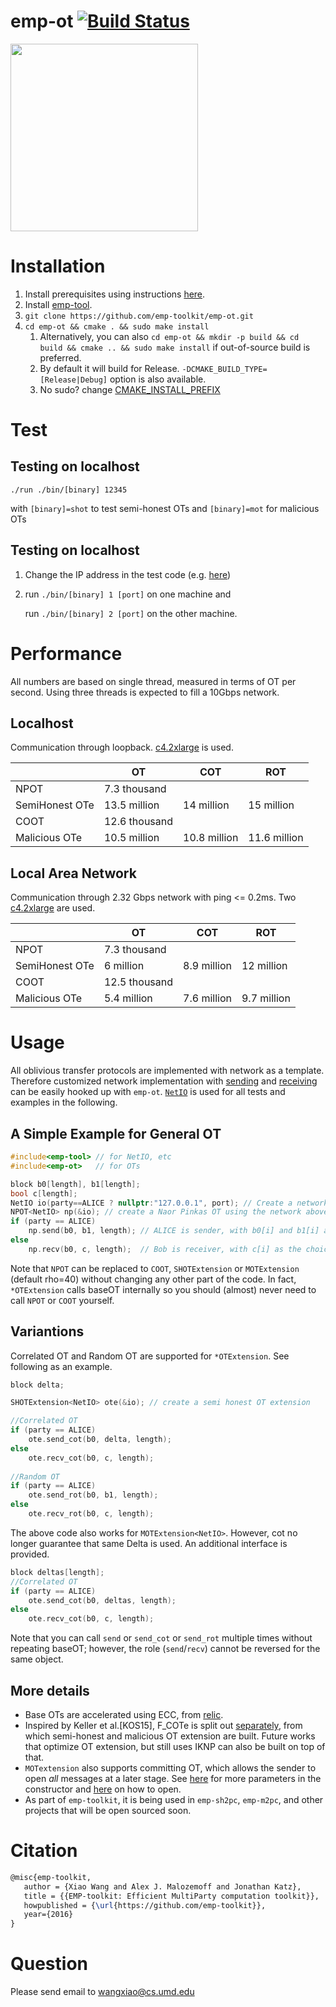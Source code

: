 emp-ot [![Build Status](https://travis-ci.org/emp-toolkit/emp-ot.svg?branch=master)](https://travis-ci.org/emp-toolkit/emp-ot)
=====
<img src="https://raw.githubusercontent.com/emp-toolkit/emp-readme/master/art/logo-full.jpg" width=300px/>


Installation
=====

1. Install prerequisites using instructions [here](https://github.com/emp-toolkit/emp-readme#detailed-installation).
2. Install [emp-tool](https://github.com/emp-toolkit/emp-tool).
2. `git clone https://github.com/emp-toolkit/emp-ot.git`
3. `cd emp-ot && cmake . && sudo make install`  
    1. Alternatively, you can also `cd emp-ot && mkdir -p build && cd build && cmake .. && sudo make install` if out-of-source build is preferred.
    2. By default it will build for Release. `-DCMAKE_BUILD_TYPE=[Release|Debug]` option is also available.
    3. No sudo? change [CMAKE_INSTALL_PREFIX](https://cmake.org/cmake/help/v2.8.8/cmake.html#variable%3aCMAKE_INSTALL_PREFIX)

Test
=====

Testing on localhost
-----

   `./run ./bin/[binary] 12345`

with `[binary]=shot` to test semi-honest OTs and `[binary]=mot` for malicious OTs
   
Testing on localhost
-----

1. Change the IP address in the test code (e.g. [here](https://github.com/emp-toolkit/emp-ot/blob/master/test/shot.cpp#L8))

2. run `./bin/[binary] 1 [port]` on one machine and 
  
   run `./bin/[binary] 2 [port]` on the other machine.
  
Performance
=====
All numbers are based on single thread, measured in terms of OT per second. Using three threads is expected to fill a 10Gbps network.

Localhost
-----
Communication through loopback. [c4.2xlarge](http://www.ec2instances.info/?filter=c4.2xlarge) is used.

|                | OT            | COT          | ROT          |
|----------------|---------------|--------------|--------------|
| NPOT           | 7.3 thousand  |              |              |
| SemiHonest OTe | 13.5 million  | 14 million   | 15 million   |
| COOT           | 12.6 thousand |              |              |
| Malicious OTe  | 10.5 million  | 10.8 million | 11.6 million |

Local Area Network
-----

Communication through 2.32 Gbps network with ping <= 0.2ms. Two [c4.2xlarge](http://www.ec2instances.info/?filter=c4.2xlarge) are used.

|                | OT            | COT          | ROT          |
|----------------|---------------|--------------|--------------|
| NPOT           | 7.3 thousand  |              |              |
| SemiHonest OTe | 6 million  | 8.9 million | 12 million |
| COOT           | 12.5 thousand |              |              |
| Malicious OTe  | 5.4 million  | 7.6 million | 9.7 million |

Usage
=====
All oblivious transfer protocols are implemented with network as a template. Therefore customized network implementation with [sending](https://github.com/emp-toolkit/emp-tool/blob/stable/io/io_channel.h#L14) and [receiving](https://github.com/emp-toolkit/emp-tool/blob/stable/io/io_channel.h#L17) can be easily hooked up with `emp-ot`. [`NetIO`](https://github.com/emp-toolkit/emp-tool/blob/stable/io/net_io_channel.h#L22) is used for all tests and examples in the following.

A Simple Example for General OT
-----

```cpp
#include<emp-tool> // for NetIO, etc
#include<emp-ot>   // for OTs

block b0[length], b1[length];
bool c[length];
NetIO io(party==ALICE ? nullptr:"127.0.0.1", port); // Create a network with Bob connecting to 127.0.0.1
NPOT<NetIO> np(&io); // create a Naor Pinkas OT using the network above
if (party == ALICE)
    np.send(b0, b1, length); // ALICE is sender, with b0[i] and b1[i] as messages to send
else
    np.recv(b0, c, length);  // Bob is receiver, with c[i] as the choice bit and obtains b0[i] if c[i]==0 and b1[i] if c[i]==1
```
Note that `NPOT` can be replaced to `COOT`, `SHOTExtension` or `MOTExtension` (default rho=40) without changing any other part of the code. In fact, `*OTExtension` calls baseOT internally so you should (almost) never need to call `NPOT` or `COOT` yourself.

Variantions
-----

Correlated OT and Random OT are supported for `*OTExtension`. See following as an example.
```cpp
block delta;

SHOTExtension<NetIO> ote(&io); // create a semi honest OT extension

//Correlated OT
if (party == ALICE)
    ote.send_cot(b0, delta, length);
else
    ote.recv_cot(b0, c, length);
    
//Random OT
if (party == ALICE)
    ote.send_rot(b0, b1, length);
else
    ote.recv_rot(b0, c, length);
```
The above code also works for `MOTExtension<NetIO>`. However, cot no longer guarantee that same Delta is used. An additional interface is provided.

```cpp
block deltas[length];
//Correlated OT
if (party == ALICE)
    ote.send_cot(b0, deltas, length);
else
    ote.recv_cot(b0, c, length);
```
Note that you can call `send` or `send_cot` or `send_rot` multiple times without repeating baseOT; however, the role (`send`/`recv`) cannot be reversed for the same object.

More details
-----
- Base OTs are accelerated using ECC, from [relic](https://github.com/relic-toolkit/relic).
- Inspired by Keller et al.[KOS15], F_COTe is split out [separately](https://github.com/emp-toolkit/emp-ot/blob/master/ot/ot_extension.h), from which semi-honest and malicious OT extension are built. Future works that optimize OT extension, but still uses IKNP can also be built on top of that. 
- `MOTextension` also supports committing OT, which allows the sender to open *all* messages at a later stage. See [here](https://github.com/emp-toolkit/emp-ot/blob/master/ot/mextension_kos.h#L27) for more parameters in the constructor and [here](https://github.com/emp-toolkit/emp-ot/blob/master/ot/mextension_kos.h#L156) on how to open.
- As part of `emp-toolkit`, it is being used in `emp-sh2pc`, `emp-m2pc`, and other projects that will be open sourced soon.

Citation
=====
```latex
@misc{emp-toolkit,
   author = {Xiao Wang and Alex J. Malozemoff and Jonathan Katz},
   title = {{EMP-toolkit: Efficient MultiParty computation toolkit}},
   howpublished = {\url{https://github.com/emp-toolkit}},
   year={2016}
}
```

Question
=====
Please send email to wangxiao@cs.umd.edu
